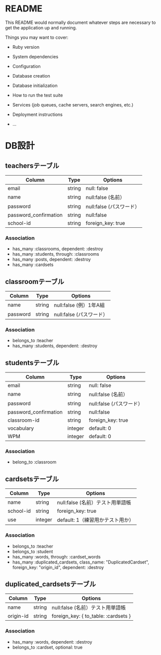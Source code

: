 # README

This README would normally document whatever steps are necessary to get the
application up and running.

Things you may want to cover:

* Ruby version

* System dependencies

* Configuration

* Database creation

* Database initialization

* How to run the test suite

* Services (job queues, cache servers, search engines, etc.)

* Deployment instructions

* ...


  
# DB設計
<!-- 
## schoolテーブル
|Column|Type|Options|
|------|----|-------|
|name|string|null:false (例) ABC小学校英語科


### Association
- has_many :teachers, dependent: :destroy
- has_many :classrooms, dependent: :destroy
- has_many :posts dependent: :destroy
- has_many :cardsets dependent: :destroy
 -->

## teachersテーブル
|Column|Type|Options|
|------|----|-------|
|email|string|null: false|unique: true
|name|string|null:false (名前）
|password|string|null:false (パスワード）
|password_confirmation|string|null:false| 
|school-id|string|foreign_key: true| 

### Association
- has_many :classrooms, dependent: :destroy
- has_many :students, through: :classrooms
- has_many :posts, dependent: :destroy
- has_many :cardsets

## classroomテーブル
|Column|Type|Options|
|------|----|-------|
|name|string|null:false  (例）1年A組
|password|string|null:false (パスワード）

### Association
- belongs_to :teacher
- has_many :students, dependent: :destroy

## studentsテーブル
|Column|Type|Options|
|------|----|-------|
|email|string|null: false|unique: true 
|name|string|null:false (名前）
|password|string|null:false (パスワード）
|password_confirmation|string|null:false| 
|classroom-id|string|foreign_key: true|
|vocabulary|integer|default: 0|| 
|WPM|integer|default: 0|| 

### Association
- belong_to :classroom

## cardsetsテーブル
|Column|Type|Options|
|------|----|-------|
|name|string|null:false (名前）テスト用単語帳
|school-id|string|foreign_key: true| <
|use|integer|default: 1（練習用かテスト用か）| 


### Association
- belongs_to :teacher
- belongs_to :student
- has_many :words, through: :cardset_words
- has_many :duplicated_cardsets, class_name: "DuplicatedCardset", foreign_key: "origin_id",  dependent: :destroy

## duplicated_cardsetsテーブル
|Column|Type|Options|
|------|----|-------|
|name|string|null:false (名前）テスト用単語帳
|origin-id|string|foreign_key: { to_table: :cardsets }| 

### Association
- has_many :words, dependent: :destroy
- belongs_to :cardset, optional: true
